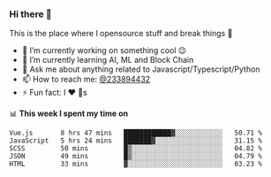 ### Hi there 👋

<!--
**a233894432/a233894432** is a ✨ _special_ ✨ repository because its `README.md` (this file) appears on your GitHub profile.

Here are some ideas to get you started:

- 🔭 I’m currently working on ...
- 🌱 I’m currently learning ...
- 👯 I’m looking to collaborate on ...
- 🤔 I’m looking for help with ...
- 💬 Ask me about ...
- 📫 How to reach me: ...
- 😄 Pronouns: ...
- ⚡ Fun fact: ...
-->
 
 
This is the place where I opensource stuff and break things :rofl:

- 🔭 I’m currently working on something cool :wink:
- 🌱 I’m currently learning AI, ML and Block Chain
- 💬 Ask me about anything related to Javascript/Typescript/Python
- 📫 How to reach me: [@233894432](https://twitter.com/233894432)
- ⚡ Fun fact: I :heart: :dog:s

📊 **This week I spent my time on**
<!--START_SECTION:waka-->
```text
Vue.js       8 hrs 47 mins   ████████████▓░░░░░░░░░░░░   50.71 % 
JavaScript   5 hrs 24 mins   ███████▓░░░░░░░░░░░░░░░░░   31.15 % 
SCSS         50 mins         █▒░░░░░░░░░░░░░░░░░░░░░░░   04.82 % 
JSON         49 mins         █▒░░░░░░░░░░░░░░░░░░░░░░░   04.79 % 
HTML         33 mins         ▓░░░░░░░░░░░░░░░░░░░░░░░░   03.23 % 
```
<!--END_SECTION:waka-->
